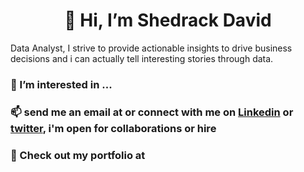 # <center>👋 Hi, I’m Shedrack David </center>

 Data Analyst, I strive to provide actionable insights to drive business decisions and i can actually tell interesting stories through data.
### 👀 I’m interested in ...


### 📫 send me an email at [](shedrackdavid9@gmail.com) or connect with me on [Linkedin](https://www.linkedin.com/in/shedrack-david-1a116b235) or [twitter](https://twitter.com/BakaSheddy?t=odwpPiqrUbhit6-YEPSd6A&s=09), i'm open for collaborations or hire
### 🔗 Check out my portfolio at [](https://www.bakasheddy.github.io/Portfolio)
<!---
bakasheddy/bakasheddy is a ✨ special ✨ repository because its `README.md` (this file) appears on your GitHub profile.
You can click the Preview link to take a look at your changes.
--->
